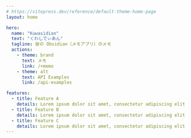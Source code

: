 ```yaml
---
# https://vitepress.dev/reference/default-theme-home-page
layout: home

hero:
  name: "Kuwasidian"
  text: "くわしでぃあん"
  tagline: 彼の Obsidian（メモアプリ）のメモ
  actions:
    - theme: brand
      text: メモ
      link: /+memo
    - theme: alt
      text: API Examples
      link: /api-examples

features:
  - title: Feature A
    details: Lorem ipsum dolor sit amet, consectetur adipiscing elit
  - title: Feature B
    details: Lorem ipsum dolor sit amet, consectetur adipiscing elit
  - title: Feature C
    details: Lorem ipsum dolor sit amet, consectetur adipiscing elit
---
```


